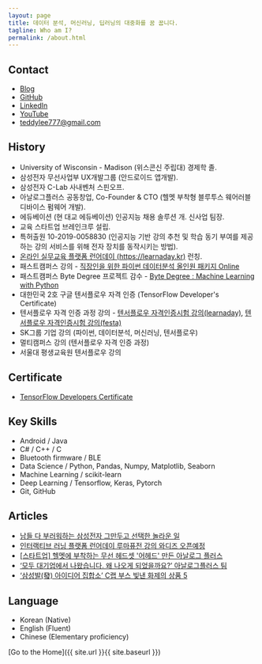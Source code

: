 ```yaml
---
layout: page
title: 데이터 분석, 머신러닝, 딥러닝의 대중화를 꿈 꿉니다.
tagline: Who am I?
permalink: /about.html
---
```


## Contact
+ [Blog](https://teddylee777.github.io)
+ [GitHub](https://github.com/teddylee777)
+ [LinkedIn](https://www.linkedin.com/in/teddy-lee/)
+ [YouTube](https://www.youtube.com/channel/UCt2wAAXgm87ACiQnDHQEW6Q)
+ <teddylee777@gmail.com>

## History
+ University of Wisconsin - Madison (위스콘신 주립대) 경제학 졸.
+ 삼성전자 무선사업부 UX개발그룹 (안드로이드 앱개발).
+ 삼성전자 C-Lab 사내벤처 스핀오프.
+ 아날로그플러스 공동창업, Co-Founder & CTO (헬멧 부착형 블루투스 웨어러블 디바이스 펌웨어 개발).
+ 에듀베이션 (현 대교 에듀베이션) 인공지능 채용 솔루션 개. 신사업 팀장.
+ 교육 스타트업 브레인크루 설립.
+ 특허출원 10-2019-0058830 (인공지능 기반 강의 추천 및 학습 동기 부여를 제공하는 강의 서비스를 위해 전자 장치를 동작시키는 방법).
+ [온라인 실무교육 플랫폼 런어데이 (https://learnaday.kr)](https://learnaday.kr) 런칭.
+ 패스트캠퍼스 강의 - [직장인을 위한 파이썬 데이터분석 올인원 패키지 Online](https://fastcampus.co.kr/data_online_pyd)
+ 패스트캠퍼스 Byte Degree 프로젝트 감수 - [Byte Degree : Machine Learning with Python](https://fastcampus.co.kr/degree_online_bml)
+ 대한민국 2호 구글 텐서플로우 자격 인증 (TensorFlow Developer's Certificate)
+ 텐서플로우 자격 인증 과정 강의 - [텐서플로우 자격인증시험 강의(learnaday)](https://learnaday.kr/open-course/KBMQZy), [텐서플로우 자격인증시험 강의(festa)](https://festa.io/events/974)
+ SK그룹 기업 강의 (파이썬, 데이터분석, 머신러닝, 텐서플로우)
+ 멀티캠퍼스 강의 (텐서플로우 자격 인증 과정)
+ 서울대 평생교육원 텐서플로우 강의


## Certificate
+ [TensorFlow Developers Certificate](https://www.credential.net/bbed6f0a-2767-4526-afe8-bd3ffc09ba2d)

## Key Skills
+ Android / Java
+ C# / C++ / C
+ Bluetooth firmware / BLE
+ Data Science / Python, Pandas, Numpy, Matplotlib, Seaborn
+ Machine Learning / scikit-learn
+ Deep Learning / Tensorflow, Keras, Pytorch
+ Git, GitHub

## Articles
+ [남들 다 부러워하는 삼성전자 그만두고 선택한 놀라운 일](https://1boon.kakao.com/fastcampus/5e816892e0b0c27a3bf31c1c)
+ [인터랙티브 러닝 플랫폼 런어데이 루마퓨전 강의 와디즈 오픈예정](http://www.newsfreezone.co.kr/news/articleView.html?idxno=213663)
+ [[스타트업] 헬멧에 부착하는 무선 헤드셋 '어헤드' 만든 아날로그 플러스](https://1boon.kakao.com/appstory/171208_3)
+ [‘모두 대기업에서 나왔습니다. 왜 나오게 되었을까요?’ 아날로그플러스 팀](https://www.theteams.kr/teamterview/page/264)
+ [‘삼성발(發) 아이디어 집합소’ C랩 부스 빛낸 화제의 상품 5](https://news.samsung.com/kr/%ED%86%A1%ED%86%A1-%ED%8A%80%EB%8A%94-%EC%95%84%EC%9D%B4%EB%94%94%EC%96%B4%EA%B0%80-%EA%B0%80%EB%93%9D-%ED%8A%B9%EB%B3%84%ED%95%9C-8%EA%B0%9C-%EC%A0%9C%ED%92%88-%EC%84%A0%EB%B3%B4%EC%9D%B8-c%EB%9E%A9?cid=in_paid_display_affiliate_cake_cefest_eshop_hhp_20200101_none)

## Language
+ Korean (Native)
+ English (Fluent)
+ Chinese (Elementary proficiency)

[Go to the Home]({{ site.url }}{{ site.baseurl }})
